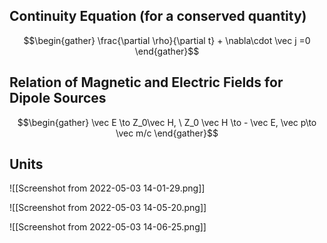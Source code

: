 ## Continuity Equation (for a conserved quantity)
$$\begin{gather} \frac{\partial \rho}{\partial t} + \nabla\cdot \vec j =0 \end{gather}$$
## Relation of Magnetic and Electric Fields for Dipole Sources
$$\begin{gather} \vec E \to Z_0\vec H, \ Z_0 \vec H \to - \vec E, \vec p\to \vec m/c \end{gather}$$

## Units
![[Screenshot from 2022-05-03 14-01-29.png]]

![[Screenshot from 2022-05-03 14-05-20.png]]

![[Screenshot from 2022-05-03 14-06-25.png]]
